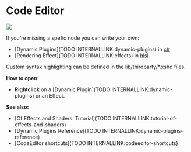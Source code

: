 # Code Editor

![](~/img/CodeEditor.png "")   



If you're missing a spefic node you can write your own:  
* [Dynamic Plugins](TODO INTERNALLINK:dynamic-plugins) in <a href="http://en.wikipedia.org/wiki/C_Sharp_%28programming_language%29" class="extURL" target="_blank">c#</a>   
* [Rendering Effect](TODO INTERNALLINK:effects) in <a href="http://en.wikipedia.org/wiki/High-level_shader_language" class="extURL" target="_blank">hlsl</a>.  

Custom syntax highlighting can be defined in the lib/thirdparty/*.xshd files.  

**How to open:**  
* **Rightclick** on a [Dynamic Plugin](TODO INTERNALLINK:dynamic-plugins) or an Effect.  

**See also:**  
* [Of Effects and Shaders: Tutorial](TODO INTERNALLINK:tutorial-of-effects-and-shaders)  
* [Dynamic Plugins Reference](TODO INTERNALLINK:dynamic-plugins-reference)  
* [CodeEditor shortcuts](TODO INTERNALLINK:codeeditor-shortcuts)  


